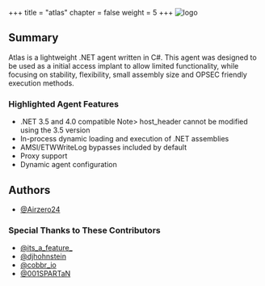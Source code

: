 +++
title = "atlas"
chapter = false
weight = 5
+++
![logo](/agents/atlas/atlas.svg?width=200px)
## Summary

Atlas is a lightweight .NET agent written in C#. This agent was designed to be used as a initial access implant to allow limited functionality, while focusing on stability, flexibility, small assembly size and OPSEC friendly execution methods. 

### Highlighted Agent Features
- .NET 3.5 and 4.0 compatible
    Note> host_header cannot be modified using the 3.5 version
- In-process dynamic loading and execution of .NET assemblies
- AMSI/ETWWriteLog bypasses included by default
- Proxy support
- Dynamic agent configuration

## Authors
- [@Airzero24](https://twitter.com/airzero24)

### Special Thanks to These Contributors
- [@its_a_feature_](https://twitter.com/its_a_feature_)
- [@djhohnstein](https://twitter.com/djhohnstein)
- [@cobbr_io](https://twitter.com/cobbr_io)
- [@001SPARTaN](https://twitter.com/001spartan)
